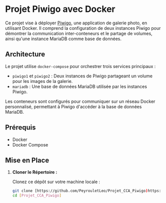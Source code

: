 # Projet Piwigo avec Docker

Ce projet vise à déployer [Piwigo](https://piwigo.org/), une application de galerie photo, en utilisant Docker. Il comprend la configuration de deux instances Piwigo pour démontrer la communication inter-conteneurs et le partage de volumes, ainsi qu'une instance MariaDB comme base de données.

## Architecture

Le projet utilise `docker-compose` pour orchestrer trois services principaux :

- `piwigo1` et `piwigo2` : Deux instances de Piwigo partageant un volume pour les images de la galerie.
- `mariadb` : Une base de données MariaDB utilisée par les instances Piwigo.

Les conteneurs sont configurés pour communiquer sur un réseau Docker personnalisé, permettant à Piwigo d'accéder à la base de données MariaDB.

## Prérequis

- Docker
- Docker Compose

## Mise en Place

1. **Cloner le Répertoire :**

   Clonez ce dépôt sur votre machine locale :

   ```bash
   git clone [https://github.com/PeyrouletLeo/Projet_CCA_Piwigo)https://github.com/PeyrouletLeo/Projet_CCA_Piwigo]
   cd [Projet_CCA_Piwigo]

